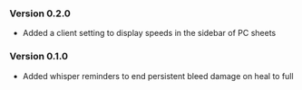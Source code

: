 ### Version 0.2.0
- Added a client setting to display speeds in the sidebar of PC sheets

### Version 0.1.0
- Added whisper reminders to end persistent bleed damage on heal to full